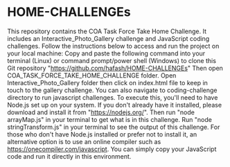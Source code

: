 # HOME-CHALLENGEs
This repository contains the COA Task Force Take Home Challenge. It includes an Interactive_Photo_Gallery challenge and  JavaScript coding challenges.
Follow the instructions below to access and run the project on your local machine:
Copy and paste the following command into your terminal (Linux) or command prompt/power shell (Windows) to clone this Git repository "https://github.com/hafash/HOME-CHALLENGEs"
Then open COA_TASK_FORCE_TAKE_HOME_CHALLENGE folder.
Open Interactive_Photo_Gallery folder then click on index.html file to keep in touch to the gallery challenge.
You can also navigate to coding-challenge directory to run javascript challenges.
To execute this, you'll need to have Node.js set up on your system. If you don't already have it installed, please download and install it from "https://nodejs.org/".
Then run "node arrayMap.js" in your terminal to get what is in this challenge.
Run "node stringTransform.js" in your terminal to see the output of this challenge.
For those who don't have Node.js installed or prefer not to install it, an alternative option is to use an online compiler such as https://onecompiler.com/javascript. You can simply copy your JavaScript code and run it directly in this environment.

